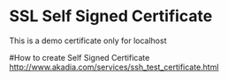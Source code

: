 SSL Self Signed Certificate
===================

This is a demo certificate only for localhost

#How to create Self Signed Certificate
http://www.akadia.com/services/ssh_test_certificate.html
